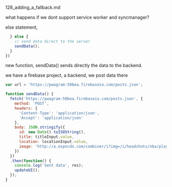 128_adding_a_fallback.md



what happens if we dont support service worker and syncmanager?

else statement,

```js
  } else {
    // send data direct to the server
    sendData();
  }
})
```


new function, sendData() sends directly the data to the backend.

we have a firebase project, a backend, we post data there

```js
var url = 'https://pwagram-50bea.firebaseio.com/posts.json';
```

```js
function sendData() {
  fetch('https://pwagram-50bea.firebaseio.com/posts.json', {
    method: 'POST',
    headers: {
      'Content-Type': 'application/json',
      'Accept': 'application/json'
    },
    body: JSON.stringify({
      id: new Date().toISOString(),
      title: titleInput.value,
      location: locationInput.value,
      image: 'http://a.espncdn.com/combiner/i?img=/i/headshots/nba/players/full/1966.png&w=350&h=254'
    })
  })
  .then(function() {
    console.log('Sent data', res);
    updateUI();
  });
}
```


